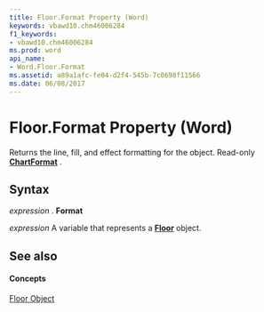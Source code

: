 ```yaml
---
title: Floor.Format Property (Word)
keywords: vbawd10.chm46006284
f1_keywords:
- vbawd10.chm46006284
ms.prod: word
api_name:
- Word.Floor.Format
ms.assetid: a89a1afc-fe04-d2f4-545b-7c0698f11566
ms.date: 06/08/2017
---
```



# Floor.Format Property (Word)

Returns the line, fill, and effect formatting for the object. Read-only **[ChartFormat](chartformat-object-word.md)** .


## Syntax

 _expression_ . **Format**

 _expression_ A variable that represents a **[Floor](floor-object-word.md)** object.


## See also


#### Concepts


[Floor Object](floor-object-word.md)

